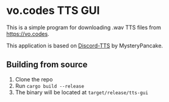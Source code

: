 # vo.codes TTS GUI
This is a simple program for downloading .wav TTS files from https://vo.codes.

This application is based on [Discord-TTS](https://github.com/MysteryPancake/Discord-TTS) by MysteryPancake.

## Building from source
1. Clone the repo
2. Run `cargo build --release`
3. The binary will be located at `target/release/tts-gui`
